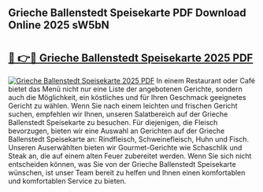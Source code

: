 ## Grieche Ballenstedt Speisekarte PDF Download Online 2025 sW5bN

# <h2><a href="http://gc7pmsv.nevu.top/?p=Grieche+Ballenstedt+Speisekarte">🔗 👉🔴 Grieche Ballenstedt Speisekarte 2025 PDF</a></h2>

[![Grieche Ballenstedt Speisekarte 2025 PDF](https://i.imgur.com/dBaPXMq.png)](http://gc7pmsv.nevu.top/?p=Grieche+Ballenstedt+Speisekarte)
In einem Restaurant oder Café bietet das Menü nicht nur eine Liste der angebotenen Gerichte, sondern auch die Möglichkeit, ein köstliches und für Ihren Geschmack geeignetes Gericht zu wählen. Wenn Sie nach einem leichten und frischen Gericht suchen, empfehlen wir Ihnen, unseren Salatbereich auf der Grieche Ballenstedt Speisekarte zu besuchen. Für diejenigen, die Fleisch bevorzugen, bieten wir eine Auswahl an Gerichten auf der Grieche Ballenstedt Speisekarte an: Rindfleisch, Schweinefleisch, Huhn und Fisch. Unseren Auserwählten bieten wir Gourmet-Gerichte wie Schaschlik und Steak an, die auf einem alten Feuer zubereitet werden. Wenn Sie sich nicht entscheiden können, was Sie von der Grieche Ballenstedt Speisekarte wünschen, ist unser Team bereit zu helfen und Ihnen einen komfortablen und komfortablen Service zu bieten.
